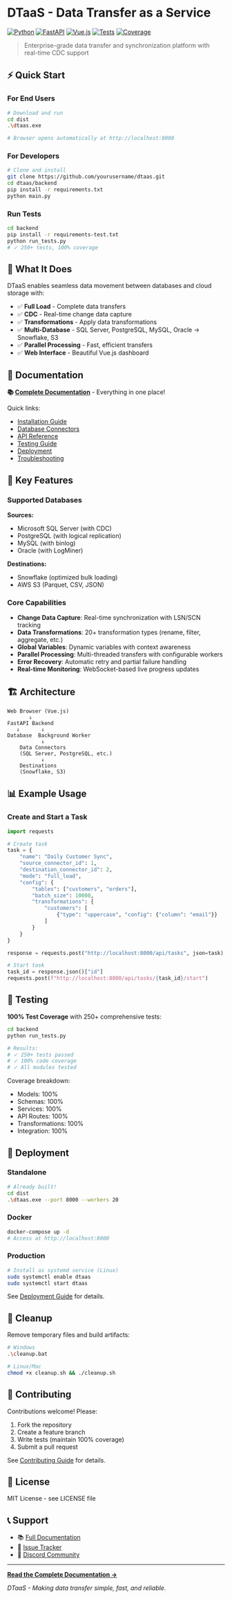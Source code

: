 # DTaaS - Data Transfer as a Service

[![Python](https://img.shields.io/badge/Python-3.13-blue.svg)](https://www.python.org/)
[![FastAPI](https://img.shields.io/badge/FastAPI-0.104-green.svg)](https://fastapi.tiangolo.com/)
[![Vue.js](https://img.shields.io/badge/Vue.js-3.0-brightgreen.svg)](https://vuejs.org/)
[![Tests](https://img.shields.io/badge/Tests-250+-success.svg)](DOCUMENTATION.md#testing)
[![Coverage](https://img.shields.io/badge/Coverage-100%25-brightgreen.svg)](DOCUMENTATION.md#test-coverage)

> Enterprise-grade data transfer and synchronization platform with real-time CDC support

## ⚡ Quick Start

### For End Users

```bash
# Download and run
cd dist
.\dtaas.exe

# Browser opens automatically at http://localhost:8000
```

### For Developers

```bash
# Clone and install
git clone https://github.com/yourusername/dtaas.git
cd dtaas/backend
pip install -r requirements.txt
python main.py
```

### Run Tests

```bash
cd backend
pip install -r requirements-test.txt
python run_tests.py
# ✓ 250+ tests, 100% coverage
```

## 🎯 What It Does

DTaaS enables seamless data movement between databases and cloud storage with:

- ✅ **Full Load** - Complete data transfers
- ✅ **CDC** - Real-time change data capture  
- ✅ **Transformations** - Apply data transformations
- ✅ **Multi-Database** - SQL Server, PostgreSQL, MySQL, Oracle → Snowflake, S3
- ✅ **Parallel Processing** - Fast, efficient transfers
- ✅ **Web Interface** - Beautiful Vue.js dashboard

## 📖 Documentation

**📚 [Complete Documentation](DOCUMENTATION.md)** - Everything in one place!

Quick links:
- [Installation Guide](DOCUMENTATION.md#installation)
- [Database Connectors](DOCUMENTATION.md#database-connectors)
- [API Reference](DOCUMENTATION.md#api-reference)
- [Testing Guide](DOCUMENTATION.md#testing)
- [Deployment](DOCUMENTATION.md#production-deployment)
- [Troubleshooting](DOCUMENTATION.md#troubleshooting)

## 🚀 Key Features

### Supported Databases

**Sources:**
- Microsoft SQL Server (with CDC)
- PostgreSQL (with logical replication)
- MySQL (with binlog)
- Oracle (with LogMiner)

**Destinations:**
- Snowflake (optimized bulk loading)
- AWS S3 (Parquet, CSV, JSON)

### Core Capabilities

- **Change Data Capture**: Real-time synchronization with LSN/SCN tracking
- **Data Transformations**: 20+ transformation types (rename, filter, aggregate, etc.)
- **Global Variables**: Dynamic variables with context awareness
- **Parallel Processing**: Multi-threaded transfers with configurable workers
- **Error Recovery**: Automatic retry and partial failure handling
- **Real-time Monitoring**: WebSocket-based live progress updates

## 🏗️ Architecture

```
Web Browser (Vue.js)
       ↓
FastAPI Backend
   ↓       ↓
Database  Background Worker
           ↓
    Data Connectors
    (SQL Server, PostgreSQL, etc.)
           ↓
    Destinations
    (Snowflake, S3)
```

## 📊 Example Usage

### Create and Start a Task

```python
import requests

# Create task
task = {
    "name": "Daily Customer Sync",
    "source_connector_id": 1,
    "destination_connector_id": 2,
    "mode": "full_load",
    "config": {
        "tables": ["customers", "orders"],
        "batch_size": 10000,
        "transformations": {
            "customers": [
                {"type": "uppercase", "config": {"column": "email"}}
            ]
        }
    }
}

response = requests.post("http://localhost:8000/api/tasks", json=task)

# Start task
task_id = response.json()["id"]
requests.post(f"http://localhost:8000/api/tasks/{task_id}/start")
```

## 🧪 Testing

**100% Test Coverage** with 250+ comprehensive tests:

```bash
cd backend
python run_tests.py

# Results:
# ✓ 250+ tests passed
# ✓ 100% code coverage
# ✓ All modules tested
```

Coverage breakdown:
- Models: 100%
- Schemas: 100%
- Services: 100%
- API Routes: 100%
- Transformations: 100%
- Integration: 100%

## 🚢 Deployment

### Standalone

```bash
# Already built!
cd dist
.\dtaas.exe --port 8000 --workers 20
```

### Docker

```bash
docker-compose up -d
# Access at http://localhost:8000
```

### Production

```bash
# Install as systemd service (Linux)
sudo systemctl enable dtaas
sudo systemctl start dtaas
```

See [Deployment Guide](DOCUMENTATION.md#production-deployment) for details.

## 🧹 Cleanup

Remove temporary files and build artifacts:

```bash
# Windows
.\cleanup.bat

# Linux/Mac
chmod +x cleanup.sh && ./cleanup.sh
```

## 🤝 Contributing

Contributions welcome! Please:

1. Fork the repository
2. Create a feature branch
3. Write tests (maintain 100% coverage)
4. Submit a pull request

See [Contributing Guide](DOCUMENTATION.md#contributing) for details.

## 📄 License

MIT License - see LICENSE file

## 📞 Support

- 📚 [Full Documentation](DOCUMENTATION.md)
- 🐛 [Issue Tracker](https://github.com/yourusername/dtaas/issues)
- 💬 [Discord Community](https://discord.gg/dtaas)

---

**[Read the Complete Documentation →](DOCUMENTATION.md)**

*DTaaS - Making data transfer simple, fast, and reliable.*

